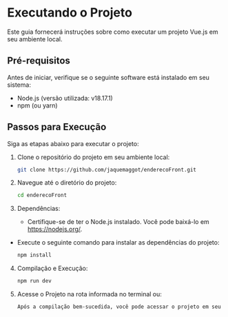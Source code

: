 # Executando o Projeto 

Este guia fornecerá instruções sobre como executar um projeto Vue.js em seu ambiente local.

## Pré-requisitos

Antes de iniciar, verifique se o seguinte software está instalado em seu sistema:

- Node.js (versão utilizada: v18.17.1)
- npm (ou yarn)

## Passos para Execução

Siga as etapas abaixo para executar o projeto:

1. Clone o repositório do projeto em seu ambiente local:

   ```bash
   git clone https://github.com/jaquemaggot/enderecoFront.git

2. Navegue até o diretório do projeto:

    ```bash
    cd enderecoFront

3. Dependências:

    - Certifique-se de ter o Node.js instalado. Você pode baixá-lo em https://nodejs.org/.

- Execute o seguinte comando para instalar as dependências do projeto:

    ```bash
    npm install

4. Compilação e Execução:

    ```bash
    npm run dev

5. Acesse o Projeto na rota informada no terminal ou:

    ```bash
    Após a compilação bem-sucedida, você pode acessar o projeto em seu navegador no endereço http://localhost:8080.


